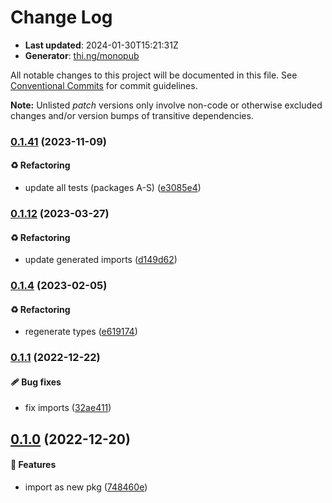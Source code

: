 # Change Log

- **Last updated**: 2024-01-30T15:21:31Z
- **Generator**: [thi.ng/monopub](https://thi.ng/monopub)

All notable changes to this project will be documented in this file.
See [Conventional Commits](https://conventionalcommits.org/) for commit guidelines.

**Note:** Unlisted _patch_ versions only involve non-code or otherwise excluded changes
and/or version bumps of transitive dependencies.

### [0.1.41](https://github.com/thi-ng/umbrella/tree/@thi.ng/wasm-api-canvas@0.1.41) (2023-11-09)

#### ♻️ Refactoring

- update all tests (packages A-S) ([e3085e4](https://github.com/thi-ng/umbrella/commit/e3085e4))

### [0.1.12](https://github.com/thi-ng/umbrella/tree/@thi.ng/wasm-api-canvas@0.1.12) (2023-03-27)

#### ♻️ Refactoring

- update generated imports ([d149d62](https://github.com/thi-ng/umbrella/commit/d149d62))

### [0.1.4](https://github.com/thi-ng/umbrella/tree/@thi.ng/wasm-api-canvas@0.1.4) (2023-02-05)

#### ♻️ Refactoring

- regenerate types ([e619174](https://github.com/thi-ng/umbrella/commit/e619174))

### [0.1.1](https://github.com/thi-ng/umbrella/tree/@thi.ng/wasm-api-canvas@0.1.1) (2022-12-22)

#### 🩹 Bug fixes

- fix imports ([32ae411](https://github.com/thi-ng/umbrella/commit/32ae411))

## [0.1.0](https://github.com/thi-ng/umbrella/tree/@thi.ng/wasm-api-canvas@0.1.0) (2022-12-20)

#### 🚀 Features

- import as new pkg ([748460e](https://github.com/thi-ng/umbrella/commit/748460e))

